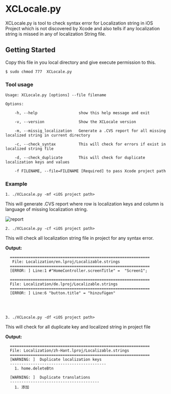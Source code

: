# XCLocale.py
XCLocale.py is tool to check syntax error for Localization string in iOS Project which is not discovered by Xcode and also tells if any localization string is missed in any of localization String file.

## Getting Started
Copy this file in you local directory and give execute permission to this.

```
$ sudo chmod 777  XCLocale.py 
```

### Tool usage
    Usage: XCLocale.py [options] --file filename

    Options:

        -h, --help                  show this help message and exit
  
        -v, --version               Show the XCLocale version
  
        -m, --missig_localization   Generate a .CVS report for all missing localized string in current directory
                        
        -c, --check_syntax          This will check for errors if exist in localized string file
                        
        -d, --check_duplicate       This will check for duplicate localization keys and values
                        
        -f FILENAME, --file=FILENAME [Required] to pass Xcode project path
  
### Example
```
1. ./XCLocale.py -mf <iOS project path>
```
This will generate .CVS report where row is localization keys and column is language of missing localization string.

![report](https://github.com/Rocker007/XCLocale/blob/master/Image%20/Report.png)


```
2. ./XCLocale.py -cf <iOS project path>
```
This will check all localization string file in project for any syntax error.


**Output:**<br/>

      =============================================================
       File: Localization/en.lproj/Localizable.strings
      =============================================================
      [ERROR: ] Line:1 #"HomeController.screenTitle" =  "Screen1";

      =============================================================
      File: Localization/de.lproj/Localizable.strings
      =============================================================
      [ERROR: ] Line:6 "button.title" = "hinzufügen"

<br/>
<br/>


```
3. ./XCLocale.py -df <iOS project path>
```
This will check for all duplicate key and localized string in project file

**Output:**<br/>

      =============================================================
      File: Localization/zh-Hant.lproj/Localizable.strings
      =============================================================
      [WARNING: ]  Duplicate localization keys
      ------------------------------------------
        1. home.deleteBtn

      [WARNING: ]  Duplicate translations
      ---------------------------------------
        1. 添加
